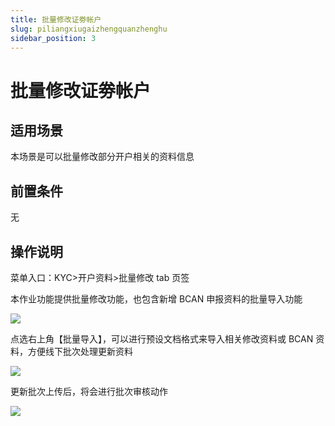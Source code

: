 ```yaml
---
title: 批量修改证劵帐户
slug: piliangxiugaizhengquanzhenghu
sidebar_position: 3
---
```



# 批量修改证劵帐户

## 适用场景

本场景是可以批量修改部分开户相关的资料信息

## 前置条件

无

## 操作说明

 菜单入口：KYC&gt;开户资料&gt;批量修改 tab 页签 

本作业功能提供批量修改功能，也包含新增 BCAN 申报资料的批量导入功能

<img src="/assets/GIxybGttKo3ZEkxD0hsc9gucnme.png" src-width="3256" src-height="1590" align="center"/>

点选右上角【批量导入】，可以进行预设文档格式来导入相关修改资料或 BCAN 资料，方便线下批次处理更新资料

<img src="/assets/QrehbKVNWoE4uJxYlqOcriodnkc.png" src-width="3256" src-height="1358" align="center"/>

更新批次上传后，将会进行批次审核动作

<img src="/assets/R8pCbYLJBoObYuxbltZcCsX4nZb.png" src-width="2402" src-height="1260" align="center"/>


